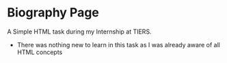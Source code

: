 # Biography Page
A Simple HTML task during my Internship at TIERS.
- There was nothing new to learn in this task as I was already aware of all HTML concepts
